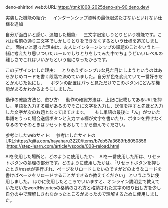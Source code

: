 deno-shiritori
webのURL:https://tmk1008-2025deno-sh-90.deno.dev/

実装した機能の紹介:
　 インターンシップ資料の最低限満たさないといけない仕様を追加

自分が面白いと感じ、追加した機能:
　 三文字限定しりとりという機能です。これは名前の通り三文字でしかしりとりをできなくするという仕様を追加しました。
   面白いと思った理由は、友人にインターンシップの課題のことをいうと一緒に考えたり思いついたルールでしりとりをしてみた中でちょうどいいレベルの難しさでこれはいいかもという風になったからです。
 
このデザインにした理由:
　 とりあえずシンプルな見た目にしようというのはあらかじめコードを書く段階で決めていました。自分が色を変えていて一番好きだとかんじた色にし、
 　ボタンの配置はパッと見ただけでこのボタンにどんな機能があるかわかるようにしました。

動作の確認方法と、遊び方:
　 動作の確認方法は、上記に記載してあるURLを押し、単語を入力する欄があるのでそこに文字を入力し、送信を押すと先ほど入力した文字が次のお題となって出てきます。
　 もし単語の最後に「ん」がついた単語をうった場合送信ボタンと入力する欄が文字を書いたり、ボタンを押せなくなるのでそのときはリセットをおして１から遊んでください。
 
参考にしたwebサイト:
 　参考にしたサイトのURL:https://qiita.com/hayaharu3220/items/b7eb57a3689fb8050856
                     :https://step-learn.com/article/vscode/008-reload.html
 
AIを使用した場所と、どのように使用したか:
 　AIを一番使用した所は、リセットボタンの処理の部分です。どのように使用したかは、「リセットボタンを押したとき/resetが実行され、ページをリロードしたいのですがどのようなコードを書けばページをリロードすることができるか教えてください」
   というように使用しました。
   ほかに使用したところでいいますと、オンライン説明会で教えていただいたwordHistoriesの格納のされ方と格納された文字の取り出し方を少し自分の中で理解しきれなかったところがあったので理解するために使用しました。
